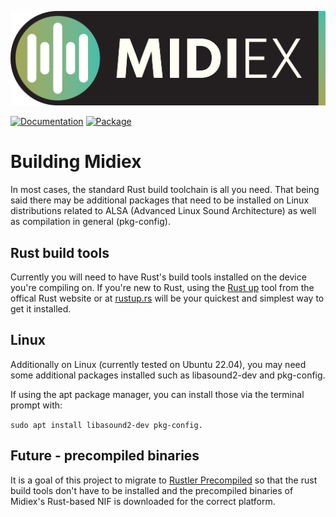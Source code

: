 ![Midiex](assets/midiex_logo_wide.png)

[![Documentation](http://img.shields.io/badge/hex.pm-docs-green.svg?style=flat)](https://hexdocs.pm/midiex)
[![Package](https://img.shields.io/hexpm/v/supercollider.svg)](https://hex.pm/packages/midiex)

# Building Midiex
In most cases, the standard Rust build toolchain is all you need. That being said there may be additional packages that need to be installed on Linux distributions related to ALSA (Advanced Linux Sound Architecture) as well as compilation in general (pkg-config).

## Rust build tools
Currently you will need to have Rust's build tools installed on the device you're compiling on. If you're new to Rust, using the [Rust up](https://www.rust-lang.org/tools/install) tool from the offical Rust website or at [rustup.rs](https://rustup.rs/) will be your quickest and simplest way to get it installed.

## Linux
Additionally on Linux (currently tested on Ubuntu 22.04), you may need some additional packages installed such as libasound2-dev and pkg-config.

If using the apt package manager, you can install those via the terminal prompt with:

```sudo apt install libasound2-dev pkg-config.```

## Future - precompiled binaries
It is a goal of this project to migrate to [Rustler Precompiled](https://dashbit.co/blog/rustler-precompiled) so that the rust build tools don't have to be installed and the precompiled binaries of Midiex's Rust-based NIF is downloaded for the correct platform.